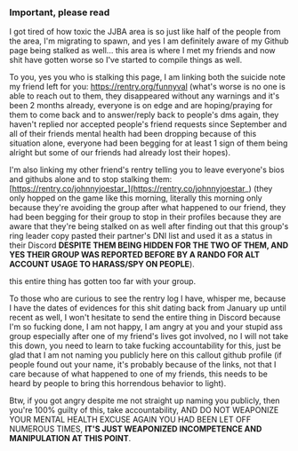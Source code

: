 ### Important, please read

I got tired of how toxic the JJBA area is so just like half of the people from the area, I'm migrating to spawn, and yes I am definitely aware of my Github page being stalked as well...
this area is where I met my friends and now shit have gotten worse so I've started to compile things as well.

To you, yes you who is stalking this page, I am linking both the suicide note my friend left for you:
https://rentry.org/funnyval (what's worse is no one is able to reach out to them, they disappeared without any warnings and it's been 2 months already, everyone is on edge and are
hoping/praying for them to come back and to answer/reply back to people's dms again, they haven't replied nor accepted people's friend requests since September and all of their friends
mental health had been dropping because of this situation alone, everyone had been begging for at least 1 sign of them being alright but some of our friends had already lost their hopes).

I'm also linking my other friend's rentry telling you to leave everyone's bios and githubs alone and to stop stalking
them: [https://rentry.co/johnnyjoestar_](https://rentry.co/johnnyjoestar_) (they only hopped on the game like this morning, literally this morning only
because they're avoiding the group after what happened to our friend, they had been begging for their group to stop in their profiles because they are aware that they're being stalked on as well
after finding out that this group's ring leader copy pasted their partner's DNI list and used it as a status in their Discord **DESPITE THEM BEING HIDDEN FOR THE TWO OF THEM, AND YES THEIR GROUP WAS REPORTED BEFORE
BY A RANDO FOR ALT ACCOUNT USAGE TO HARASS/SPY ON PEOPLE**).

this entire thing has gotten too far with your group.

To those who are curious to see the rentry log I have, whisper me, because I have the dates of evidences for this shit
dating back from January up until recent as well, I won't hesitate to send the entire thing in Discord because I'm so 
fucking done, I am not happy, I am angry at you and your stupid ass group especially after one of my friend's lives got involved,
no I will not take this down, you need to learn to take fucking accountability for this, just be glad that I am not naming
you publicly here on this callout github profile (if people found out your name, it's probably because of the links, not that
I care because of what happened to one of my friends, this needs to be heard by people to bring this horrendous behavior to light).

Btw, if you got angry despite me not straight up naming you publicly, then you're 100% guilty of this, take accountability, AND DO NOT WEAPONIZE YOUR MENTAL HEALTH EXCUSE AGAIN
YOU HAD BEEN LET OFF NUMEROUS TIMES, **IT'S JUST WEAPONIZED INCOMPETENCE AND MANIPULATION AT THIS POINT**.
